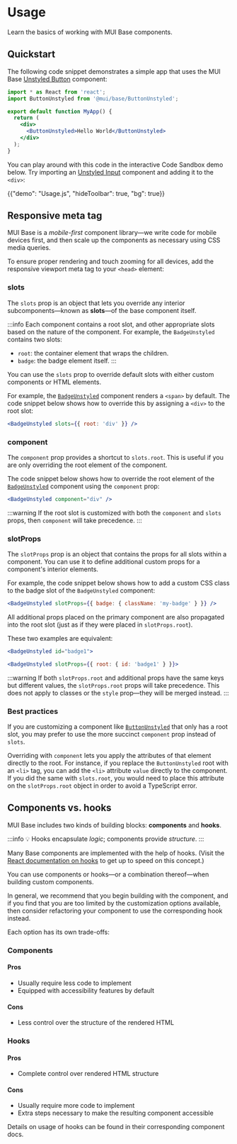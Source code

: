 # Usage

<p class="description">Learn the basics of working with MUI Base components.</p>

## Quickstart

The following code snippet demonstrates a simple app that uses the MUI Base [Unstyled Button](/base/react-button/) component:

```jsx
import * as React from 'react';
import ButtonUnstyled from '@mui/base/ButtonUnstyled';

export default function MyApp() {
  return (
    <div>
      <ButtonUnstyled>Hello World</ButtonUnstyled>
    </div>
  );
}
```

You can play around with this code in the interactive Code Sandbox demo below.
Try importing an [Unstyled Input](/base/react-input/) component and adding it to the `<div>`:

{{"demo": "Usage.js", "hideToolbar": true, "bg": true}}

## Responsive meta tag

MUI Base is a _mobile-first_ component library—we write code for mobile devices first, and then scale up the components as necessary using CSS media queries.

To ensure proper rendering and touch zooming for all devices, add the responsive viewport meta tag to your `<head>` element:

### slots

The `slots` prop is an object that lets you override any interior subcomponents—known as **slots**—of the base component itself.

:::info
Each component contains a root slot, and other appropriate slots based on the nature of the component.
For example, the `BadgeUnstyled` contains two slots:

- `root`: the container element that wraps the children.
- `badge`: the badge element itself.
  :::

You can use the `slots` prop to override default slots with either custom components or HTML elements.

For example, the [`BadgeUnstyled`](/base/react-badge/) component renders a `<span>` by default.
The code snippet below shows how to override this by assigning a `<div>` to the root slot:

```jsx
<BadgeUnstyled slots={{ root: 'div' }} />
```

### component

The `component` prop provides a shortcut to `slots.root`.
This is useful if you are only overriding the root element of the component.

The code snippet below shows how to override the root element of the [`BadgeUnstyled`](/base/react-badge/) component using the `component` prop:

```jsx
<BadgeUnstyled component="div" />
```

:::warning
If the root slot is customized with both the `component` and `slots` props, then `component` will take precedence.
:::

### slotProps

The `slotProps` prop is an object that contains the props for all slots within a component.
You can use it to define additional custom props for a component's interior elements.

For example, the code snippet below shows how to add a custom CSS class to the badge slot of the `BadgeUnstyled` component:

```jsx
<BadgeUnstyled slotProps={{ badge: { className: 'my-badge' } }} />
```

All additional props placed on the primary component are also propagated into the root slot (just as if they were placed in `slotProps.root`).

These two examples are equivalent:

```jsx
<BadgeUnstyled id="badge1">
```

```jsx
<BadgeUnstyled slotProps={{ root: { id: 'badge1' } }}>
```

:::warning
If both `slotProps.root` and additional props have the same keys but different values, the `slotProps.root` props will take precedence.
This does not apply to classes or the `style` prop—they will be merged instead.
:::

### Best practices

If you are customizing a component like [`ButtonUnstyled`](/base/react-button/) that only has a root slot, you may prefer to use the more succinct `component` prop instead of `slots`.

Overriding with `component` lets you apply the attributes of that element directly to the root.
For instance, if you replace the `ButtonUnstyled` root with an `<li>` tag, you can add the `<li>` attribute `value` directly to the component.
If you did the same with `slots.root`, you would need to place this attribute on the `slotProps.root` object in order to avoid a TypeScript error.

## Components vs. hooks

MUI Base includes two kinds of building blocks: **components** and **hooks**.

:::info
💡 Hooks encapsulate _logic_; components provide _structure_.
:::

Many Base components are implemented with the help of hooks.
(Visit the [React documentation on hooks](https://reactjs.org/docs/hooks-intro.html) to get up to speed on this concept.)

You can use components or hooks—or a combination thereof—when building custom components.

In general, we recommend that you begin building with the component, and if you find that you are too limited by the customization options available, then consider refactoring your component to use the corresponding hook instead.

Each option has its own trade-offs:

### Components

#### Pros

- Usually require less code to implement
- Equipped with accessibility features by default

#### Cons

- Less control over the structure of the rendered HTML

### Hooks

#### Pros

- Complete control over rendered HTML structure

#### Cons

- Usually require more code to implement
- Extra steps necessary to make the resulting component accessible

Details on usage of hooks can be found in their corresponding component docs.
